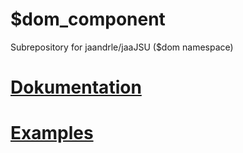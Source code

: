 # $dom_component
Subrepository for jaandrle/jaaJSU ($dom namespace)
# [Dokumentation](https://jaandrle.github.io/dollar_dom_component/)
# [Examples](example/index.html)
